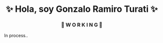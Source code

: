 <h1 align="center"> ✨ Hola, soy Gonzalo Ramiro Turati ✨ </h1>
<h3 align="center"> 🚧 W O R K I N G 🚧 </h3>
In process..
